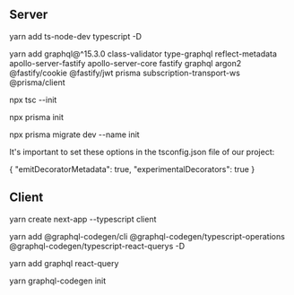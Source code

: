 ## Server
yarn add ts-node-dev typescript -D

yarn add graphql@^15.3.0 class-validator type-graphql reflect-metadata apollo-server-fastify apollo-server-core fastify graphql argon2 @fastify/cookie @fastify/jwt prisma subscription-transport-ws @prisma/client

npx tsc --init

npx prisma init

npx prisma migrate dev --name init

It's important to set these options in the tsconfig.json file of our project:

{
  "emitDecoratorMetadata": true,
  "experimentalDecorators": true
}

## Client
yarn create next-app --typescript client 

yarn add @graphql-codegen/cli @graphql-codegen/typescript-operations @graphql-codegen/typescript-react-querys -D

yarn add graphql react-query

yarn graphql-codegen init